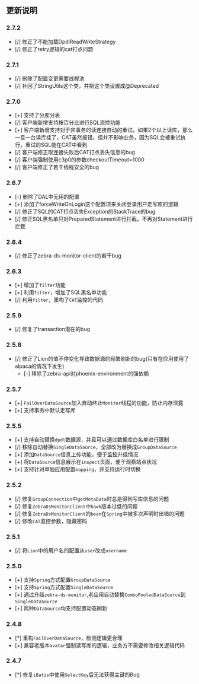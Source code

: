 ##  更新说明

### 2.7.2
* [/] 修正了不能加载DpdlReadWriteStrategy
* [/] 修正了retry逻辑的cat打点问题

### 2.7.1
* [/] 删除了配置变更需要线程池 
* [/] 补回了StringUtils这个类，并把这个类设置成@Deprecated

### 2.7.0
* [+] 支持了分库分表
* [/] 客户端新增支持按百分比进行SQL流控功能
* [+] 客户端新增支持对于非事务的读连接自动的重试，如果2个以上读库，那么一旦一台读库挂了，CAT虽然报错，但并不影响业务，因为SQL会被重试执行，重试的SQL能在CAT中看到
* [/] 客户端修正取连接失败后CAT打点丢失信息的bug
* [/] 客户端强制使用c3p0的参数checkoutTimeout=1000
* [/] 客户端修正了若干线程安全的bug

### 2.6.7
* [-] 删除了DAL中无用的配置
* [+] 添加了forceWriteOnLogin这个配置项来关闭登录用户走写库的逻辑
* [/] 修正了SQL的CAT打点丢失Exception的StackTrace的bug
* [/] 修正SQL黑名单只对PreparedStatement进行拦截，不再对Statement进行拦截

### 2.6.4
* [/] 修正了zebra-ds-monitor-client的若干bug

### 2.6.3
* [+] 增加了`filter`功能
* [+] 利用`filter`，增加了SQL黑名单功能
* [/] 利用`filter`，重构了`CAT`监控的代码

### 2.5.9
* [/] 修复了transaction潜在的bug

### 2.5.8
* [/] 修正了Lion的值不停变化导致数据源的频繁刷新的bug(只有在应用使用了alpaca的情况下发生)
  * [-] 移除了zebra-api对phoenix-environment的强依赖

### 2.5.7
  * [+] `FailOverDataSource`加入自动终止`Monitor`线程的功能，防止内存泄露
  * [+] 支持事务中默认走写库

### 2.5.5
  * [+] 支持自动替换`dpdl`数据源，并且可以通过数据库白名单进行限制
  * [/] 移除自动替换`SingleDataSource`，全部改为替换成`GroupDataSource`
  * [+] 添加`DataSource`信息上传功能，便于监控升级情况
  * [+] 将`DataSource`信息展示在`inspect`页面，便于观察站点状况
  * [+] 支持针对单独应用配置`mapping`，并支持运行时切换

### 2.5.2
  * [/] 修复`GroupConnection`中`getMetaData`时总是得到写库信息的问题
  * [/] 修复`ZebraDsMonitorClient`中`hawk`版本过低的问题
  * [/] 修复`ZebraDsMonitorClient`的`bean`在`Spring`中被多次声明时出错的问题
  * [/] 修改`CAT`监控参数，隐藏密码

### 2.5.1
  * [/] 将`Lion`中的用户名的配置从`user`改成`username`

### 2.5.0
  * [+] 支持`Spring`方式配置`GroupDataSource`
  * [+] 支持`Spring`方式配置`SingleDataSource`
  * [+] 通过升级`zebra-ds-monitor`,老应用自动替换`ComboPooledDataSource`到`SingleDataSource`
  * [+] 两种`DataSource`均支持配置动态刷新

### 2.4.8
  * [*] 重构`FailOverDataSource`，检测逻辑更合理
  * [+] 兼容老版本`avatar`强制读写库的逻辑，业务方不需要修改相关逻辑代码

### 2.4.7
  * [*] 修复`iBatis`中使用`SelectKey`后无法获得主键的Bug
